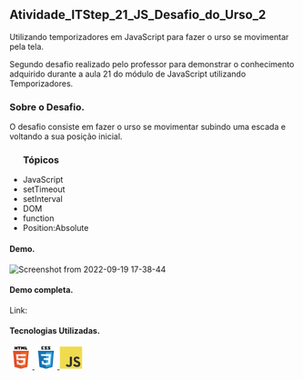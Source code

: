 <h2>Atividade_ITStep_21_JS_Desafio_do_Urso_2</h2>
<p>Utilizando temporizadores em JavaScript para fazer o urso se movimentar pela tela.</p>
<p>Segundo desafio realizado pelo professor para demonstrar o conhecimento adquirido durante a aula 21 do módulo de JavaScript utilizando Temporizadores.</p>

<h3>Sobre o Desafio.</h3>
<p>O desafio consiste em fazer o urso se movimentar subindo uma escada e voltando a sua posição inicial.</p>


<ul><h3>Tópicos</h3>
<li>JavaScript</li>
<li>setTimeout</li>
<li>setInterval</li>
<li>DOM</li>
<li>function</li>
<li>Position:Absolute</li>
</ul>

<h4>Demo.</h4>

![Screenshot from 2022-09-19 17-38-44](https://user-images.githubusercontent.com/78119622/191119058-26185c8a-06d1-45ab-8e29-706ef1b2474d.png)

<h4>Demo completa.</h4>

Link: 

<h4>Tecnologias Utilizadas.</h4>
 
<p align="left">
<a href="https://www.w3.org/html/" target="_blank" rel="noreferrer"> <img src="https://raw.githubusercontent.com/devicons/devicon/master/icons/html5/html5-original-wordmark.svg" alt="html5" width="40" height="40"/> </a> <a href="https://www.w3schools.com/css/" target="_blank" rel="noreferrer"> <img src="https://raw.githubusercontent.com/devicons/devicon/master/icons/css3/css3-original-wordmark.svg" alt="css3" width="40" height="40"/> </a><a href="https://developer.mozilla.org/en-US/docs/Web/JavaScript" target="_blank" rel="noreferrer"> <img src="https://raw.githubusercontent.com/devicons/devicon/master/icons/javascript/javascript-original.svg" alt="javascript" width="40" height="40"/> </a></p> 
